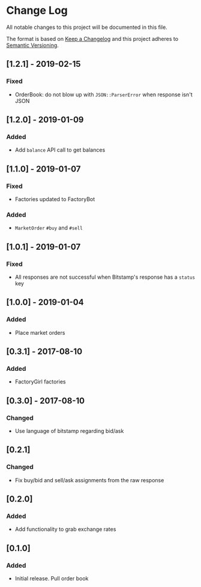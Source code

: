 # Change Log
All notable changes to this project will be documented in this file.

The format is based on [Keep a Changelog](http://keepachangelog.com/)
and this project adheres to [Semantic Versioning](http://semver.org/).

## [1.2.1] - 2019-02-15
### Fixed
- OrderBook: do not blow up with `JSON::ParserError` when response isn't JSON

## [1.2.0] - 2019-01-09
### Added
- Add `balance` API call to get balances

## [1.1.0] - 2019-01-07
### Fixed
- Factories updated to FactoryBot

### Added
- `MarketOrder` `#buy` and `#sell`

## [1.0.1] - 2019-01-07
### Fixed
- All responses are not successful when Bitstamp's response has a `status` key

## [1.0.0] - 2019-01-04
### Added
- Place market orders

## [0.3.1] - 2017-08-10
### Added
- FactoryGirl factories

## [0.3.0] - 2017-08-10
### Changed
- Use language of bitstamp regarding bid/ask

## [0.2.1]
### Changed
- Fix buy/bid and sell/ask assignments from the raw response

## [0.2.0]
### Added
- Add functionality to grab exchange rates

## [0.1.0]
### Added
- Initial release. Pull order book
